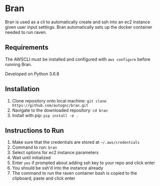 # Bran

Bran is used as a cli to automatically create and ssh into an ec2 instance given user input settings. 
Bran automatically sets up the docker container needed to run raven.

## Requirements

The AWSCLI must be installed and configured with ```aws configure``` before running Bran.

Developed on Python 3.6.8

## Installation

1. Clone repository onto local machine: ```git clone https://github.com/autognc/bran.git```
2. Navigate to the downloaded repository: ```cd bran```
3. Install with pip: ```pip install -e .```

## Instructions to Run
1. Make sure that the credentials are stored at ```~/.aws/credentials```
2. Command to run: ```bran```
3. Select options for ec2 instance parameters
4. Wait until initialized
5. Enter ```yes``` if prompted about adding ssh key to your repo and click enter
6. You should be ssh'd into the instance already
7. The command to run the raven container bash is copied to the clipboard, paste and click enter